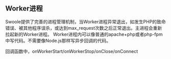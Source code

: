 Worker进程
-----
Swoole提供了完善的进程管理机制，当Worker进程异常退出，如发生PHP的致命错误、被其他程序误杀，或达到max_request次数之后正常退出。主进程会重新拉起新的Worker进程。
Worker进程内可以像普通的apache+php或者php-fpm中写代码。不需要像Node.js那样写异步回调的代码。

回调函数中，onWorkerStart/onWorkerStop/onClose/onConnect
